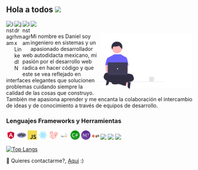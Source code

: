 ## Hola a todos <img src="https://media.giphy.com/media/hvRJCLFzcasrR4ia7z/giphy.gif" width="25px">

<a href="https://www.instagram.com/destructive.dev/">
  <img align="left" alt="instagram" width="22px" src="https://www.pikpng.com/pngl/b/134-1341961_cv-png-icono-de-curriculum-png-clipart.png"/>
</a>

<a href="https://www.linkedin.com/in/jdrhmx/">
  <img align="left" alt="jdrhmx LinkedIN" width="22px" src="https://raw.githubusercontent.com/peterthehan/peterthehan/master/assets/linkedin.svg" />
</a>

<a href="https://www.instagram.com/destructive.dev/">
  <img align="left" alt="instagram" width="22px" src="https://img.icons8.com/fluency/48/000000/instagram-new.png"/>
</a>

![](https://visitor-badge.glitch.me/badge?page_id=jdanrh.jdanrh)

  <p align="right">
  <img src="assets/person.svg" align="right" height="150" />
</p>
<p align="left">
Mi nombre es Daniel soy ingeniero en sistemas y un apasionado desarrollador web autodidacta mexicano, mi pasión por el desarrollo web radica en hacer código y que este se vea reflejado en interfaces elegantes que solucionen problemas cuidando siempre la calidad de las cosas que construyo. 
  <br/>
  También me apasiona aprender y  me encanta la colaboración el intercambio de ideas y de conocimiento a través de equipos de desarrollo.
</p>

### Lenguajes Frameworks y Herramientas

<code><img height="25" src="https://raw.githubusercontent.com/github/explore/80688e429a7d4ef2fca1e82350fe8e3517d3494d/topics/angular/angular.png"></code>
<code><img height="25" src="https://raw.githubusercontent.com/github/explore/80688e429a7d4ef2fca1e82350fe8e3517d3494d/topics/php/php.png"></code>
<code><img height="25" src="https://raw.githubusercontent.com/github/explore/80688e429a7d4ef2fca1e82350fe8e3517d3494d/topics/javascript/javascript.png"></code>
<code><img height="25" src="https://raw.githubusercontent.com/github/explore/80688e429a7d4ef2fca1e82350fe8e3517d3494d/topics/react/react.png"></code>
<code><img height="25" src="https://raw.githubusercontent.com/github/explore/80688e429a7d4ef2fca1e82350fe8e3517d3494d/topics/laravel/laravel.png"></code>
<code><img height="25" src="https://raw.githubusercontent.com/github/explore/80688e429a7d4ef2fca1e82350fe8e3517d3494d/topics/mysql/mysql.png"></code>
<code><img height="25" src="https://raw.githubusercontent.com/github/explore/80688e429a7d4ef2fca1e82350fe8e3517d3494d/topics/csharp/csharp.png"></code>
<code><img height="25" src="https://raw.githubusercontent.com/github/explore/80688e429a7d4ef2fca1e82350fe8e3517d3494d/topics/dotnet/dotnet.png"></code>
<code><img height="20" src="https://raw.githubusercontent.com/github/explore/80688e429a7d4ef2fca1e82350fe8e3517d3494d/topics/git/git.png"></code>
<code><img height="20" src="https://upload.wikimedia.org/wikipedia/commons/thumb/2/2d/Visual_Studio_Code_1.18_icon.svg/1200px-Visual_Studio_Code_1.18_icon.svg.png"></code>
<code><img height="20" src="https://upload.wikimedia.org/wikipedia/commons/thumb/d/db/Npm-logo.svg/1200px-Npm-logo.svg.png"></code>
<code><img height="20" src="https://i.stack.imgur.com/C9301.png"></code>

[![Top Langs](https://github-readme-stats.vercel.app/api/top-langs/?username=jdanrh&layout=compact)](https://github.com/jdanrh/github-readme-stats)

💼 Quieres contactarme?, [Aqui](mailto:jdrh980909@gmail.com) :)
